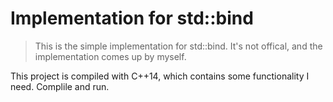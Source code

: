 # Implementation for std::bind
> This is the simple implementation for std::bind. It's not offical, and the implementation comes up by myself.


This project is compiled with C++14, which contains some functionality I need. Complile and run.